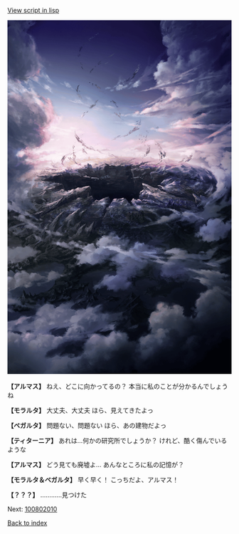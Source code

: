 [View script in lisp](../scripts/100801063.txt)

![101_hole.png](../images/backgrounds/101_hole.png)

**【アルマス】**
ねえ、どこに向かってるの？
本当に私のことが分かるんでしょうね

**【モラルタ】**
大丈夫、大丈夫
ほら、見えてきたよっ

**【ベガルタ】**
問題ない、問題ない
ほら、あの建物だよっ

**【ティターニア】**
あれは…何かの研究所でしょうか？
けれど、酷く傷んでいるような

**【アルマス】**
どう見ても廃墟よ…
あんなところに私の記憶が？

**【モラルタ＆ベガルタ】**
早く早く！
こっちだよ、アルマス！

**【？？？】**
…………見つけた

Next: [100802010](100802010.md)

[Back to index](index.md)
